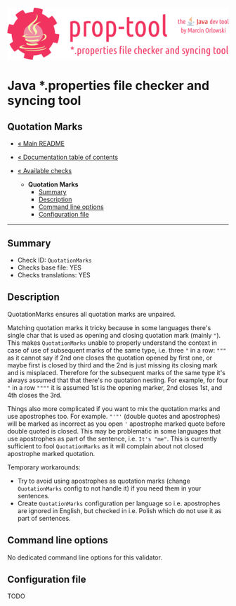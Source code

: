 ![prop-tool logo](../../artwork/prop-tool-logo.png)

# Java *.properties file checker and syncing tool #

## Quotation Marks ##

* [« Main README](../../README.md)
* [« Documentation table of contents](../README.md)


* [« Available checks](README.md)
  * **Quotation Marks**
    * [Summary](#summary)
    * [Description](#description)
    * [Command line options](#command-line-options)
    * [Configuration file](#configuration-file)

---

## Summary ##

* Check ID: `QuotationMarks`
* Checks base file: YES
* Checks translations: YES

## Description ##

QuotationMarks ensures all quotation marks are unpaired.

Matching quotation marks it tricky because in some languages there's single char that is used as opening and closing quotation
mark (mainly `"`). This makes `QuotationMarks` unable to properly understand the context in case of use of subsequent marks of the
same type, i.e. three `"` in a row: `"""` as it cannot say if 2nd one closes the quotation opened by first one, or maybe first is
closed by third and the 2nd is just missing its closing mark and is misplaced. Therefore for the subsequent marks of the same type
it's always assumed that that there's no quotation nesting. For example, for four `"` in a row `""""`
it is assumed 1st is the opening marker, 2nd closes 1st, and 4th closes the 3rd.

Things also more complicated if you want to mix the quotation marks and use apostrophes too. For example. `"'"'` (double quotes and
apostrophes)
will be marked as incorrect as you open `'` apostrophe marked quote before double quoted is closed. This may be problematic in some
languages that use apostrophes as part of the sentence, i.e. `It's "me"`. This is currently sufficient to fool `QuotationMarks`
as it will complain about not closed apostrophe marked quotation.

Temporary workarounds:

* Try to avoid using apostrophes as quotation marks (change `QuotationMarks` config to not handle it) if you need them in your
  sentences.
* Create `QuotationMarks` configuration per language so i.e. apostrophes are ignored in English, but checked in i.e. Polish which do
  not use it as part of sentences.

## Command line options ##

No dedicated command line options for this validator.

## Configuration file ##

TODO
